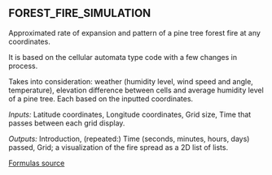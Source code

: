 ## FOREST_FIRE_SIMULATION

Approximated rate of expansion and pattern of a pine tree forest fire at any coordinates.

It is based on the cellular automata type code with a few changes in process.

Takes into consideration: weather (humidity level, wind speed and angle, temperature), elevation difference between cells and average humidity level of a pine tree. Each based on the inputted coordinates.

*Inputs:* Latitude coordinates, Longitude coordinates, Grid size, Time that passes between each grid display.

*Outputs:* Introduction, (repeated:) Time (seconds, minutes, hours, days) passed, Grid; a visualization of the fire spread as a 2D list of lists.

[Formulas source](https://www.mdpi.com/1999-4907/14/7/1371#B62-forests-14-01371)
